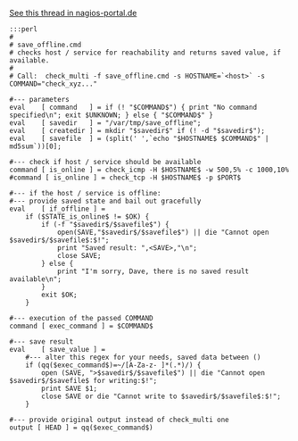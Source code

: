 [See this thread in nagios-portal.de](http://www.nagios-portal.org/wbb/index.php?page=Thread&postID=161147#post161147)

	:::perl
	#
	# save_offline.cmd
	# checks host / service for reachability and returns saved value, if available.
	# 
	# Call:  check_multi -f save_offline.cmd -s HOSTNAME=`<host>` -s COMMAND="check_xyz..."
	
	#--- parameters
	eval    [ command   ] = if (! "$COMMAND$") { print "No command specified\n"; exit $UNKNOWN; } else { "$COMMAND$" }
	eval    [ savedir   ] = "/var/tmp/save_offline";
	eval    [ createdir ] = mkdir "$savedir$" if (! -d "$savedir$");
	eval    [ savefile  ] = (split(' ',`echo "$HOSTNAME$ $COMMAND$" | md5sum`))[0];
	
	#--- check if host / service should be available
	command [ is_online ] = check_icmp -H $HOSTNAME$ -w 500,5% -c 1000,10%
	#command [ is_online ] = check_tcp -H $HOSTNAME$ -p $PORT$
	
	#--- if the host / service is offline: 
	#--- provide saved state and bail out gracefully
	eval    [ if_offline ] = 
		if ($STATE_is_online$ != $OK) {
			if (-f "$savedir$/$savefile$") {
				open(SAVE,"$savedir$/$savefile$") || die "Cannot open $savedir$/$savefile$:$!";
				print "Saved result: ",<SAVE>,"\n";	
				close SAVE;
			} else {
				print "I'm sorry, Dave, there is no saved result available\n";
			}
			exit $OK;
		}
	
	#--- execution of the passed COMMAND
	command [ exec_command ] = $COMMAND$
	
	#--- save result
	eval    [ save_value ] =
		#--- alter this regex for your needs, saved data between ()
		if (qq($exec_command$)=~/[A-Za-z- ]*(.*)/) {
			open (SAVE, ">$savedir$/$savefile$") || die "Cannot open $savedir$/$savefile$ for writing:$!";
			print SAVE $1;
			close SAVE or die "Cannot write to $savedir$/$savefile$:$!";
		}
	
	#--- provide original output instead of check_multi one
	output [ HEAD ] = qq($exec_command$)

